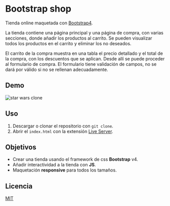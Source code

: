 # Bootstrap shop

Tienda online maquetada con [Bootstrap4](https://getbootstrap.com/docs/4.6/getting-started/introduction/ "documentación Boostrap4").

La tienda contiene una página principal y una página de compra, con varias secciones, donde añadir los productos al carrito. Se pueden visualizar todos los productos en el carrito y eliminar los no deseados.

El carrito de la compra muestra en una tabla el precio detallado y el total de la compra, con los descuentos que se aplican. Desde allí se puede proceder al formulario de compra. El formulario tiene validación de campos, no se dará por válido si no se rellenan adecuadamente. 


## Demo

![star wars clone](./images/demo/Demo.gif)

## Uso

1. Descargar o clonar el repositorio con `git clone`.
2. Abrir el `index.html` con la extensión [Live Server](https://marketplace.visualstudio.com/items?itemName=ritwickdey.LiveServer "Live Server extension marketplace").

## Objetivos

- Crear una tienda usando el framework de css **Bootstrap** v4.
- Añadir interactividad a la tienda con **JS**.
- Maquetación **responsive** para todos los tamaños.

## Licencia

[MIT](https://choosealicense.com/licenses/mit/)
